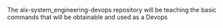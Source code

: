 The alx-system_engineering-devops repository will be teaching the basic commands that will be obtainable and used as a Devops
